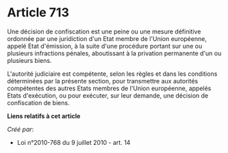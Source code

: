 # Article 713

Une décision de confiscation est une peine ou une mesure définitive ordonnée par une juridiction d'un Etat membre de l'Union
européenne, appelé Etat d'émission, à la suite d'une procédure portant sur une ou plusieurs infractions pénales, aboutissant
à la privation permanente d'un ou plusieurs biens. 

L'autorité judiciaire est compétente, selon les règles et dans les conditions déterminées par la présente section, pour
transmettre aux autorités compétentes des autres Etats membres de l'Union européenne, appelés Etats d'exécution, ou pour
exécuter, sur leur demande, une décision de confiscation de biens.

**Liens relatifs à cet article**

_Créé par_:

  - Loi n°2010-768 du 9 juillet 2010 - art. 14
